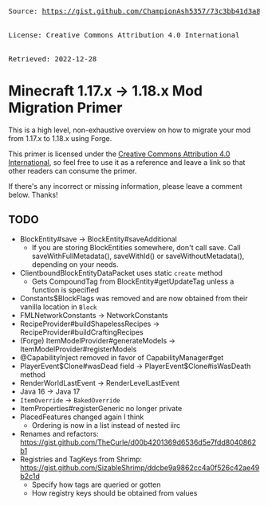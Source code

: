 
<head>
    <link rel="canonical" href="https://gist.github.com/ChampionAsh5357/73c3bb41d3a8de2d020827e0069314a7" />
</head>

<pre>
Source: <a href="https://gist.github.com/ChampionAsh5357/73c3bb41d3a8de2d020827e0069314a7">https://gist.github.com/ChampionAsh5357/73c3bb41d3a8de2d020827e0069314a7</a> <br></br>
License: Creative Commons Attribution 4.0 International <br></br>
Retrieved: 2022-12-28
</pre> 

# Minecraft 1.17.x -> 1.18.x Mod Migration Primer

This is a high level, non-exhaustive overview on how to migrate your mod from 1.17.x to 1.18.x using Forge.

This primer is licensed under the [Creative Commons Attribution 4.0 International](http://creativecommons.org/licenses/by/4.0/), so feel free to use it as a reference and leave a link so that other readers can consume the primer.

If there's any incorrect or missing information, please leave a comment below. Thanks!

## TODO

- BlockEntity#save -> BlockEntity#saveAdditional
    - If you are storing BlockEntities somewhere, don't call save. Call saveWithFullMetadata(), saveWithId() or saveWithoutMetadata(), depending on your needs.
- ClientboundBlockEntityDataPacket uses static `create` method
    - Gets CompoundTag from BlockEntity#getUpdateTag unless a function is specified
- Constants$BlockFlags was removed and are now obtained from their vanilla location in `Block`
- FMLNetworkConstants -> NetworkConstants
- RecipeProvider#buildShapelessRecipes -> RecipeProvider#buildCraftingRecipes
- (Forge) ItemModelProvider#generateModels -> ItemModelProvider#registerModels
- @CapabilityInject removed in favor of CapabilityManager#get
- PlayerEvent$Clone#wasDead field -> PlayerEvent$Clone#isWasDeath method
- RenderWorldLastEvent -> RenderLevelLastEvent
- Java 16 -> Java 17
- `ItemOverride` -> `BakedOverride`
- ItemProperties#registerGeneric no longer private
- PlacedFeatures changed again I think
    - Ordering is now in a list instead of nested iirc
- Renames and refactors: https://gist.github.com/TheCurle/d00b4201369d6536d5e7fdd8040862b1
- Registries and TagKeys from Shrimp: https://gist.github.com/SizableShrimp/ddcbe9a9862cc4a0f526c42ae49b2c1d
    - Specify how tags are queried or gotten
    - How registry keys should be obtained from values
